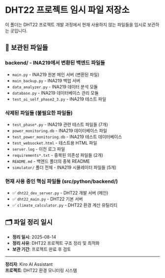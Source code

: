 # DHT22 프로젝트 임시 파일 저장소

이 폴더는 DHT22 프로젝트 개발 과정에서 현재 사용하지 않는 파일들을 임시로 보관하는 곳입니다.

## 📁 보관된 파일들

### backend/ - INA219에서 변환된 백엔드 파일들
- `main.py` - INA219 원본 메인 서버 (변환된 파일)
- `main_backup.py` - INA219 백업 서버
- `data_analyzer.py` - INA219 데이터 분석 모듈
- `database.py` - INA219 데이터베이스 관리 모듈
- `test_ai_self_phase2_3.py` - INA219 테스트 파일

### 삭제된 파일들 (불필요한 파일들)
- `test_phase*.py` - INA219 관련 테스트 파일들 (7개)
- `power_monitoring.db` - INA219 데이터베이스 파일
- `test_power_monitoring.db` - INA219 테스트 데이터베이스
- `test_websocket.html` - 테스트용 HTML 파일
- `server.log` - 이전 로그 파일
- `requirements*.txt` - 중복된 의존성 파일들 (2개)
- `README.md` - 백엔드 폴더의 중복 README
- `simulator/` 폴더 전체 - INA219 시뮬레이터 파일들 (5개)

### 현재 사용 중인 핵심 파일들 (src/python/backend/)
- ✅ `dht22_dev_server.py` - DHT22 개발 서버 (메인)
- ✅ `dht22_main.py` - DHT22 기본 서버
- ✅ `climate_calculator.py` - DHT22 환경 계산 유틸리티

## 🗂️ 파일 정리 일시
- **정리 일시**: 2025-08-14
- **정리 사유**: DHT22 프로젝트 구조 정리 및 최적화
- **보관 기간**: 프로젝트 완료 후 검토

---
**정리자**: Kiro AI Assistant  
**프로젝트**: DHT22 환경 모니터링 시스템